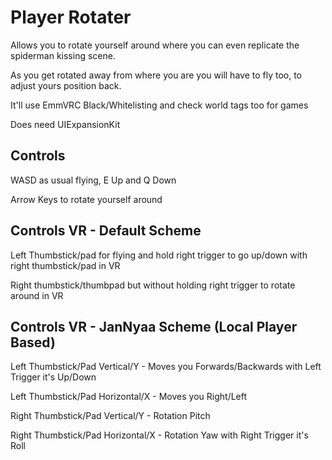 # Player Rotater
Allows you to rotate yourself around where you can even replicate the spiderman kissing scene.

As you get rotated away from where you are you will have to fly too, to adjust yours position back.

It'll use EmmVRC Black/Whitelisting and check world tags too for games

Does need UIExpansionKit


## Controls
WASD as usual flying, E Up and Q Down

Arrow Keys to rotate yourself around


## Controls VR - Default Scheme
Left Thumbstick/pad for flying and hold right trigger to go up/down with right thumbstick/pad in VR

Right thumbstick/thumbpad but without holding right trigger to rotate around in VR

## Controls VR - JanNyaa Scheme (Local Player Based)
Left Thumbstick/Pad Vertical/Y - Moves you Forwards/Backwards with Left Trigger it's Up/Down

Left Thumbstick/Pad Horizontal/X - Moves you Right/Left

Right Thumbstick/Pad Vertical/Y - Rotation Pitch

Right Thumbstick/Pad Horizontal/X - Rotation Yaw with Right Trigger it's Roll

